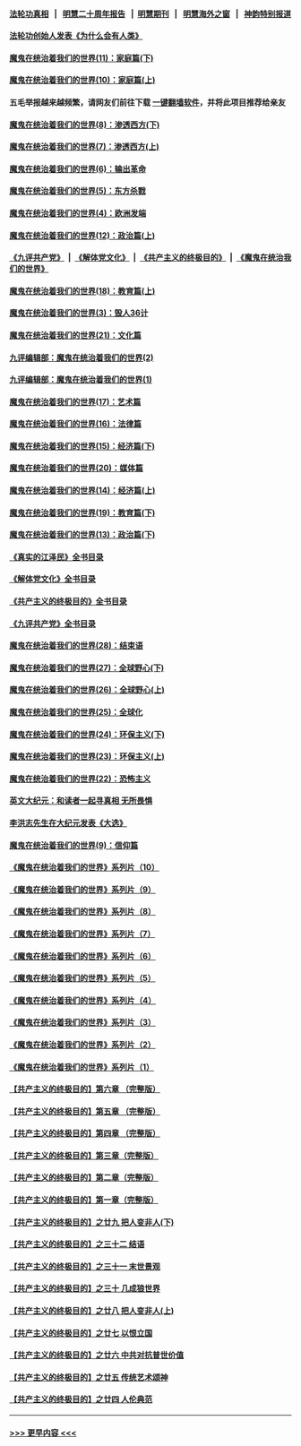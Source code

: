 #### [法轮功真相](https://github.com/gfw-breaker/truth/blob/master/README.md?t=0) &nbsp;&nbsp;|&nbsp;&nbsp; [明慧二十周年报告](https://github.com/gfw-breaker/mh-reports/blob/master/README.md?t=0) &nbsp;&nbsp;|&nbsp;&nbsp;[明慧期刊](https://github.com/gfw-breaker/mh-qikan) &nbsp;&nbsp;|&nbsp;&nbsp; [明慧海外之窗](https://github.com/gfw-breaker/mh-news/blob/master/README.md?t=0) &nbsp;&nbsp;|&nbsp;&nbsp; [神韵特别报道](https://github.com/gfw-breaker/mh-news/blob/master/shenyun.md?t=0)
#### [法轮功创始人发表《为什么会有人类》](../pages/nsc422/n13912117.md?t=03270643) 
#### [魔鬼在统治着我们的世界(11)：家庭篇(下)](../pages/nsc422/n10440961.md?t=03270643) 
#### [魔鬼在统治着我们的世界(10)：家庭篇(上)](../pages/nsc422/n10435448.md?t=03270643) 
#### 五毛举报越来越频繁，请网友们前往下载 [一键翻墙软件](https://github.com/gfw-breaker/ssr-accounts)，并将此项目推荐给亲友
#### [魔鬼在统治着我们的世界(8)：渗透西方(下)](../pages/nsc422/n10429603.md?t=03270643) 
#### [魔鬼在统治着我们的世界(7)：渗透西方(上)](../pages/nsc422/n10426013.md?t=03270643) 
#### [魔鬼在统治着我们的世界(6)：输出革命](../pages/nsc422/n10421536.md?t=03270643) 
#### [魔鬼在统治着我们的世界(5)：东方杀戮](../pages/nsc422/n10417707.md?t=03270643) 
#### [魔鬼在统治着我们的世界(4)：欧洲发端](../pages/nsc422/n10414890.md?t=03270643) 
#### [魔鬼在统治着我们的世界(12)：政治篇(上)](../pages/nsc422/n10444576.md?t=03270643) 
#### [《九评共产党》](https://github.com/begood0513/9ping.md/blob/master/README.md) &nbsp;|&nbsp; [《解体党文化》](../../../../jtdwh.md/blob/master/README.md)  &nbsp;|&nbsp; [《共产主义的终极目的》](../../../../gczydzjmd.md/blob/master/README.md) &nbsp;|&nbsp; [《魔鬼在统治我们的世界》](../../../../mgztzwmdsj.md/blob/master/README.md) 
#### [魔鬼在统治着我们的世界(18)：教育篇(上)](../pages/nsc422/n10526970.md?t=03270643) 
#### [魔鬼在统治着我们的世界(3)：毁人36计](../pages/nsc422/n10411583.md?t=03270643) 
#### [魔鬼在统治着我们的世界(21)：文化篇](../pages/nsc422/n10597706.md?t=03270643) 
#### [九评编辑部：魔鬼在统治着我们的世界(2)](../pages/nsc422/n10410036.md?t=03270643) 
#### [九评编辑部：魔鬼在统治着我们的世界(1)](../pages/nsc422/n10406825.md?t=03270643) 
#### [魔鬼在统治着我们的世界(17)：艺术篇](../pages/nsc422/n10499093.md?t=03270643) 
#### [魔鬼在统治着我们的世界(16)：法律篇](../pages/nsc422/n10485969.md?t=03270643) 
#### [魔鬼在统治着我们的世界(15)：经济篇(下)](../pages/nsc422/n10469975.md?t=03270643) 
#### [魔鬼在统治着我们的世界(20)：媒体篇](../pages/nsc422/n10586579.md?t=03270643) 
#### [魔鬼在统治着我们的世界(14)：经济篇(上)](../pages/nsc422/n10457370.md?t=03270643) 
#### [魔鬼在统治着我们的世界(19)：教育篇(下)](../pages/nsc422/n10564808.md?t=03270643) 
#### [魔鬼在统治着我们的世界(13)：政治篇(下)](../pages/nsc422/n10448270.md?t=03270643) 
#### [《真实的江泽民》全书目录](../pages/nsc422/n13721399.md?t=03270643) 
#### [《解体党文化》全书目录](../pages/nsc422/n13721157.md?t=03270643) 
#### [《共产主义的终极目的》全书目录](../pages/nsc422/n13721048.md?t=03270643) 
#### [《九评共产党》全书目录](../pages/nsc422/n13708085.md?t=03270643) 
#### [魔鬼在统治着我们的世界(28)：结束语](../pages/nsc422/n10936246.md?t=03270643) 
#### [魔鬼在统治着我们的世界(27)：全球野心(下)](../pages/nsc422/n10928319.md?t=03270643) 
#### [魔鬼在统治着我们的世界(26)：全球野心(上)](../pages/nsc422/n10900318.md?t=03270643) 
#### [魔鬼在统治着我们的世界(25)：全球化](../pages/nsc422/n10788205.md?t=03270643) 
#### [魔鬼在统治着我们的世界(24)：环保主义(下)](../pages/nsc422/n10695307.md?t=03270643) 
#### [魔鬼在统治着我们的世界(23)：环保主义(上)](../pages/nsc422/n10688613.md?t=03270643) 
#### [魔鬼在统治着我们的世界(22)：恐怖主义](../pages/nsc422/n10614727.md?t=03270643) 
#### [英文大纪元：和读者一起寻真相 无所畏惧](../pages/nsc422/n12542027.md?t=03270643) 
#### [李洪志先生在大纪元发表《大选》](../pages/nsc422/n12534746.md?t=03270643) 
#### [魔鬼在统治着我们的世界(9)：信仰篇](../pages/nsc422/n10432159.md?t=03270643) 
#### [《魔鬼在统治着我们的世界》系列片（10）](../pages/nsc422/n12292670.md?t=03270643) 
#### [《魔鬼在统治着我们的世界》系列片（9）](../pages/nsc422/n12290859.md?t=03270643) 
#### [《魔鬼在统治着我们的世界》系列片（8）](../pages/nsc422/n12287445.md?t=03270643) 
#### [《魔鬼在统治着我们的世界》系列片（7）](../pages/nsc422/n12283425.md?t=03270643) 
#### [《魔鬼在统治着我们的世界》系列片（6）](../pages/nsc422/n12282314.md?t=03270643) 
#### [《魔鬼在统治着我们的世界》系列片（5）](../pages/nsc422/n12281419.md?t=03270643) 
#### [《魔鬼在统治着我们的世界》系列片（4）](../pages/nsc422/n12274024.md?t=03270643) 
#### [《魔鬼在统治着我们的世界》系列片（3）](../pages/nsc422/n12271322.md?t=03270643) 
#### [《魔鬼在统治着我们的世界》系列片（2）](../pages/nsc422/n12269049.md?t=03270643) 
#### [《魔鬼在统治着我们的世界》系列片（1）](../pages/nsc422/n12267575.md?t=03270643) 
#### [【共产主义的终极目的】第六章 （完整版）](../pages/nsc422/n11428913.md?t=03270643) 
#### [【共产主义的终极目的】第五章 （完整版）](../pages/nsc422/n11428912.md?t=03270643) 
#### [【共产主义的终极目的】第四章 （完整版）](../pages/nsc422/n11428907.md?t=03270643) 
#### [【共产主义的终极目的】第三章（完整版）](../pages/nsc422/n11428848.md?t=03270643) 
#### [【共产主义的终极目的】第二章（完整版）](../pages/nsc422/n11428831.md?t=03270643) 
#### [【共产主义的终极目的】第一章（完整版）](../pages/nsc422/n11417651.md?t=03270643) 
#### [【共产主义的终极目的】之廿九 把人变非人(下)](../pages/nsc422/n11344140.md?t=03270643) 
#### [【共产主义的终极目的】之三十二 结语](../pages/nsc422/n11360535.md?t=03270643) 
#### [【共产主义的终极目的】之三十一 末世景观](../pages/nsc422/n11351129.md?t=03270643) 
#### [【共产主义的终极目的】之三十 几成狼世界](../pages/nsc422/n11348280.md?t=03270643) 
#### [【共产主义的终极目的】之廿八 把人变非人(上)](../pages/nsc422/n11340492.md?t=03270643) 
#### [【共产主义的终极目的】之廿七 以恨立国](../pages/nsc422/n11336944.md?t=03270643) 
#### [【共产主义的终极目的】之廿六 中共对抗普世价值](../pages/nsc422/n11324785.md?t=03270643) 
#### [【共产主义的终极目的】之廿五 传统艺术颂神](../pages/nsc422/n11296396.md?t=03270643) 
#### [【共产主义的终极目的】之廿四 人伦典范](../pages/nsc422/n11296397.md?t=03270643) 

----
#### [ >>> 更早内容 <<< ](../indexes/nsc422-earlier.md)
